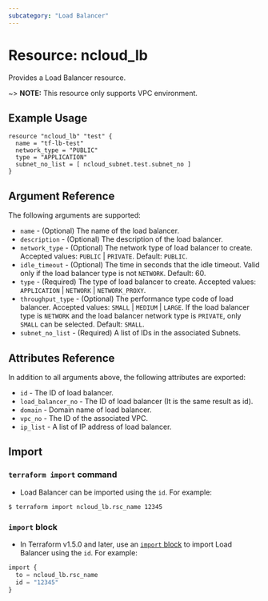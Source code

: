```yaml
---
subcategory: "Load Balancer"
---
```



# Resource: ncloud_lb

Provides a Load Balancer resource.

~> **NOTE:** This resource only supports VPC environment.

## Example Usage
```hcl
resource "ncloud_lb" "test" {
  name = "tf-lb-test"
  network_type = "PUBLIC"
  type = "APPLICATION"
  subnet_no_list = [ ncloud_subnet.test.subnet_no ]
}
```

## Argument Reference

The following arguments are supported:

* `name` - (Optional) The name of the load balancer.
* `description` - (Optional) The description of the load balancer.
* `network_type` - (Optional) The network type of load balancer to create. Accepted values: `PUBLIC` | `PRIVATE`. Default: `PUBLIC`.
* `idle_timeout` - (Optional) The time in seconds that the idle timeout. Valid only if the load balancer type is not `NETWORK`. Default: 60.
* `type` - (Required) The type of load balancer to create. Accepted values: `APPLICATION` | `NETWORK` | `NETWORK_PROXY`.
* `throughput_type` - (Optional) The performance type code of load balancer. Accepted values: `SMALL` | `MEDIUM` | `LARGE`. If the load balancer type is `NETWORK` and the load balancer network type is `PRIVATE`, only `SMALL` can be selected. Default: `SMALL`.
* `subnet_no_list` - (Required) A list of IDs in the associated Subnets.

## Attributes Reference

In addition to all arguments above, the following attributes are exported:

* `id` - The ID of load balancer.
* `load_balancer_no` - The ID of load balancer (It is the same result as id).
* `domain` - Domain name of load balancer.
* `vpc_no` - The ID of the associated VPC.
* `ip_list` - A list of IP address of load balancer.

## Import

### `terraform import` command

* Load Balancer can be imported using the `id`. For example:

```console
$ terraform import ncloud_lb.rsc_name 12345
```

### `import` block

* In Terraform v1.5.0 and later, use an [`import` block](https://developer.hashicorp.com/terraform/language/import) to import Load Balancer using the `id`. For example:

```terraform
import {
  to = ncloud_lb.rsc_name
  id = "12345"
}
```
